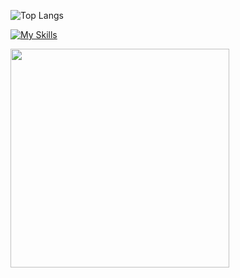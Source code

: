 ![Top Langs](https://github-readme-stats.vercel.app/api/top-langs/?username=berke-aras&layout=compact)

[![My Skills](https://skillicons.dev/icons?i=godot,python,js,html,css,unity)](https://skillicons.dev)

<img src="https://media.tenor.com/HkMNfVmcnhcAAAAd/bocchi-bocchi-the-rock.gif" width="350"/> 
<!--  -->
<!--![bocchi-the-rock-kita-ikuyo](https://github.com/Berke-aras/Berke-aras/assets/71926337/173c9e69-bff4-4815-bee1-ae6e3102a128)-->
<br>
